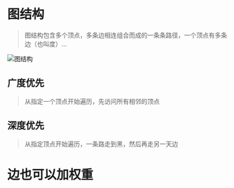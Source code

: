 # 图结构
> 图结构包含多个顶点，多条边相连组合而成的一条条路径，一个顶点有多条边（也叫度）...

![图结构](https://th.bing.com/th/id/R.2c0a6a15074b51dc4c8390476586bfb7?rik=fdvbDIpCY4K6rA&pid=ImgRaw&r=0)

## 广度优先

> 从指定一个顶点开始遍历，先访问所有相邻的顶点


## 深度优先

> 从指定顶点开始遍历，一条路走到黑，然后再走另一天边

# 边也可以加权重